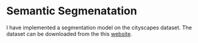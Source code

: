# Semantic Segmenatation
I have implemented a segmentation model on the cityscapes dataset. The dataset can be downloaded from the this [website](https://www.kaggle.com/dansbecker/cityscapes-image-pairs).

